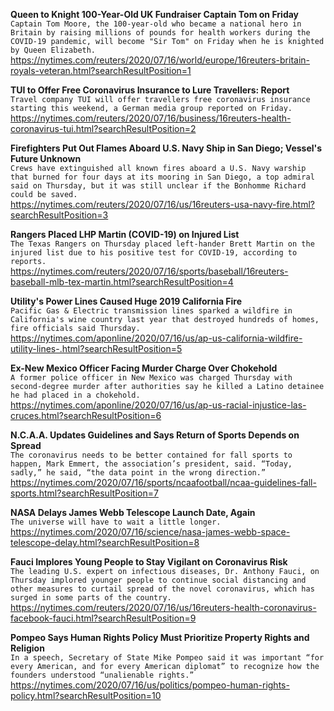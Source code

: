 **Queen to Knight 100-Year-Old UK Fundraiser Captain Tom on Friday**\
`Captain Tom Moore, the 100-year-old who became a national hero in Britain by raising millions of pounds for health workers during the COVID-19 pandemic, will become "Sir Tom" on Friday when he is knighted by Queen Elizabeth.`\
https://nytimes.com/reuters/2020/07/16/world/europe/16reuters-britain-royals-veteran.html?searchResultPosition=1

**TUI to Offer Free Coronavirus Insurance to Lure Travellers: Report**\
`Travel company TUI will offer travellers free coronavirus insurance starting this weekend, a German media group reported on Friday.`\
https://nytimes.com/reuters/2020/07/16/business/16reuters-health-coronavirus-tui.html?searchResultPosition=2

**Firefighters Put Out Flames Aboard U.S. Navy Ship in San Diego; Vessel's Future Unknown**\
`Crews have extinguished all known fires aboard a U.S. Navy warship that burned for four days at its mooring in San Diego, a top admiral said on Thursday, but it was still unclear if the Bonhomme Richard could be saved.`\
https://nytimes.com/reuters/2020/07/16/us/16reuters-usa-navy-fire.html?searchResultPosition=3

**Rangers Placed LHP Martin (COVID-19) on Injured List**\
`The Texas Rangers on Thursday placed left-hander Brett Martin on the injured list due to his positive test for COVID-19, according to reports.`\
https://nytimes.com/reuters/2020/07/16/sports/baseball/16reuters-baseball-mlb-tex-martin.html?searchResultPosition=4

**Utility's Power Lines Caused Huge 2019 California Fire**\
`Pacific Gas & Electric transmission lines sparked a wildfire in California's wine country last year that destroyed hundreds of homes, fire officials said Thursday.`\
https://nytimes.com/aponline/2020/07/16/us/ap-us-california-wildfire-utility-lines-.html?searchResultPosition=5

**Ex-New Mexico Officer Facing Murder Charge Over Chokehold**\
`A former police officer in New Mexico was charged Thursday with second-degree murder after authorities say he killed a Latino detainee he had placed in a chokehold.`\
https://nytimes.com/aponline/2020/07/16/us/ap-us-racial-injustice-las-cruces.html?searchResultPosition=6

**N.C.A.A. Updates Guidelines and Says Return of Sports Depends on Spread**\
`The coronavirus needs to be better contained for fall sports to happen, Mark Emmert, the association’s president, said. “Today, sadly,” he said, “the data point in the wrong direction.”`\
https://nytimes.com/2020/07/16/sports/ncaafootball/ncaa-guidelines-fall-sports.html?searchResultPosition=7

**NASA Delays James Webb Telescope Launch Date, Again**\
`The universe will have to wait a little longer.`\
https://nytimes.com/2020/07/16/science/nasa-james-webb-space-telescope-delay.html?searchResultPosition=8

**Fauci Implores Young People to Stay Vigilant on Coronavirus Risk**\
`The leading U.S. expert on infectious diseases, Dr. Anthony Fauci, on Thursday implored younger people to continue social distancing and other measures to curtail spread of the novel coronavirus, which has surged in some parts of the country.`\
https://nytimes.com/reuters/2020/07/16/us/16reuters-health-coronavirus-facebook-fauci.html?searchResultPosition=9

**Pompeo Says Human Rights Policy Must Prioritize Property Rights and Religion**\
`In a speech, Secretary of State Mike Pompeo said it was important “for every American, and for every American diplomat” to recognize how the founders understood “unalienable rights.”`\
https://nytimes.com/2020/07/16/us/politics/pompeo-human-rights-policy.html?searchResultPosition=10

